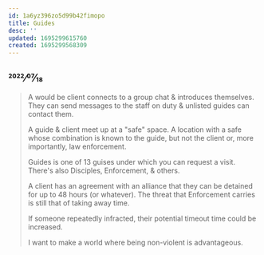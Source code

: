 ```yaml
---
id: 1a6yz396zo5d99b42fimopo
title: Guides
desc: ''
updated: 1695299615760
created: 1695299568309
---
```

## 2022⁄07⁄18

> A would be client connects to a group chat & introduces themselves. They can send messages to the staff on duty & unlisted guides can contact them.
>
> A guide & client meet up at a "safe" space. A location with a safe whose combination is known to the guide, but not the client or, more importantly, law enforcement.
>
> Guides is one of 13 guises under which you can request a visit. There's also Disciples, Enforcement, & others.
>
> A client has an agreement with an alliance that they can be detained for up to 48 hours (or whatever). The threat that Enforcement carries is still that of taking away time.
>
> If someone repeatedly infracted, their potential timeout time could be increased.
>
> I want to make a world where being non-violent is advantageous.
